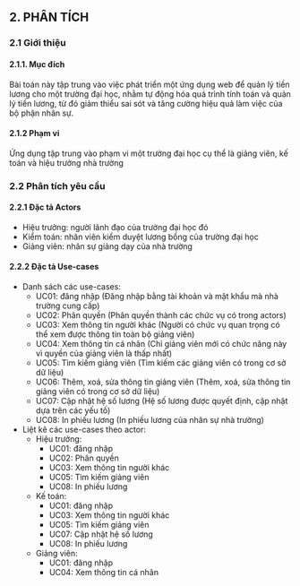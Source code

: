 ## 2. PHÂN TÍCH

### 2.1 Giới thiệu

#### 2.1.1. Mục đích

Bài toán này tập trung vào việc phát triển một ứng dụng web để quản lý tiền lương cho một trường đại học, nhằm tự động hóa quá trình tính toán và quản lý tiền lương, từ đó giảm thiểu sai sót và tăng cường hiệu quả làm việc của bộ phận nhân sự. 

#### 2.1.2 Phạm vi

Ứng dụng tập trung vào phạm vi một trường đại học cụ thể là giảng viên, kế toán và hiệu trưởng nhà trường


### 2.2 Phân tích yêu cầu

#### 2.2.1 Đặc tả Actors

- Hiệu trưởng: người lãnh đạo của trường đại học đó
- Kiểm toán: nhân viên kiểm duyệt lương bổng của trường đại học
- Giảng viên: nhân sự giảng dạy của nhà trường

#### 2.2.2 Đặc tả Use-cases

- Danh sách các use-cases:
    - UC01: đăng nhập (Đăng nhập bằng tài khoản và mật khẩu mà nhà trường cung cấp)
    - UC02: Phân quyền (Phân quyền thành các chức vụ có trong actors)
    - UC03: Xem thông tin người khác (Người có chức vụ quan trọng có thể xem được thông tin toàn bộ giảng viên)
    - UC04: Xem thông tin cá nhân (Chỉ giảng viên mới có chức năng này vì quyền của giảng viên là thấp nhất)
    - UC05: Tìm kiếm giảng viên (Tìm kiếm các giảng viên có trong cơ sở dữ liệu)
    - UC06: Thêm, xoá, sửa thông tin giảng viên (Thêm, xoá, sửa thông tin giảng viên có trong cơ sở dữ liệu)
    - UC07: Cập nhật hệ số lương (Hệ số lương được quyết định, cập nhật dựa trên các yếu tố)
    - UC08: In phiếu lương (In phiếu lương của nhân sự nhà trường) 
- Liệt kê các use-cases theo actor:
    - Hiệu trưởng:
        - UC01: đăng nhập
        - UC02: Phân quyền
        - UC03: Xem thông tin người khác
        - UC05: Tìm kiếm giảng viên
        - UC08: In phiếu lương
    - Kế toán:
        - UC01: đăng nhập
        - UC03: Xem thông tin người khác
        - UC05: Tìm kiếm giảng viên
        - UC07: Cập nhật hệ số lương
        - UC08: In phiếu lương
    - Giảng viên:
        - UC01: đăng nhập
        - UC04: Xem thông tin cá nhân
